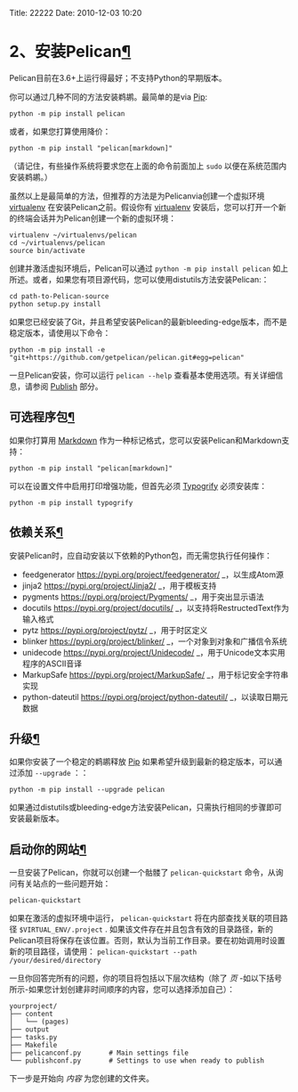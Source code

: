 Title: 22222
Date: 2010-12-03 10:20




# 2、安装Pelican[¶](https://www.osgeo.cn/pelican/install.html#installing-pelican)

Pelican目前在3.6+上运行得最好；不支持Python的早期版本。

你可以通过几种不同的方法安装鹈鹕。最简单的是via [Pip](https://pip.pypa.io/):



```
python -m pip install pelican
```

或者，如果您打算使用降价：

```
python -m pip install "pelican[markdown]"
```

（请记住，有些操作系统将要求您在上面的命令前面加上 `sudo` 以便在系统范围内安装鹈鹕。）

虽然以上是最简单的方法，但推荐的方法是为Pelicanvia创建一个虚拟环境 [virtualenv](https://virtualenv.pypa.io/en/latest/) 在安装Pelican之前。假设你有 [virtualenv](https://virtualenv.pypa.io/en/latest/) 安装后，您可以打开一个新的终端会话并为Pelican创建一个新的虚拟环境：

```
virtualenv ~/virtualenvs/pelican
cd ~/virtualenvs/pelican
source bin/activate
```

创建并激活虚拟环境后，Pelican可以通过 `python -m pip install pelican` 如上所述。或者，如果您有项目源代码，您可以使用distutils方法安装Pelican:：

```
cd path-to-Pelican-source
python setup.py install
```

如果您已经安装了Git，并且希望安装Pelican的最新bleeding-edge版本，而不是稳定版本，请使用以下命令：

```
python -m pip install -e "git+https://github.com/getpelican/pelican.git#egg=pelican"
```

一旦Pelican安装，你可以运行 `pelican --help` 查看基本使用选项。有关详细信息，请参阅 [Publish](https://www.osgeo.cn/pelican/publish.html) 部分。

## 可选程序包[¶](https://www.osgeo.cn/pelican/install.html#optional-packages)

如果你打算用 [Markdown](https://pypi.org/project/Markdown/) 作为一种标记格式，您可以安装Pelican和Markdown支持：

```
python -m pip install "pelican[markdown]"
```

可以在设置文件中启用打印增强功能，但首先必须 [Typogrify](https://pypi.org/project/typogrify/) 必须安装库：

```
python -m pip install typogrify
```

## 依赖关系[¶](https://www.osgeo.cn/pelican/install.html#dependencies)

安装Pelican时，应自动安装以下依赖的Python包，而无需您执行任何操作：

- feedgenerator <https://pypi.org/project/feedgenerator/> _，以生成Atom源
- jinja2 <https://pypi.org/project/Jinja2/> _，用于模板支持
- pygments <https://pypi.org/project/Pygments/> _，用于突出显示语法
- docutils <https://pypi.org/project/docutils/> _，以支持将RestructedText作为输入格式
- pytz <https://pypi.org/project/pytz/> _，用于时区定义
- blinker <https://pypi.org/project/blinker/> _，一个对象到对象和广播信令系统
- unidecode <https://pypi.org/project/Unidecode/> _，用于Unicode文本实用程序的ASCII音译
- MarkupSafe <https://pypi.org/project/MarkupSafe/> _，用于标记安全字符串实现
- python-dateutil <https://pypi.org/project/python-dateutil/> _，以读取日期元数据

## 升级[¶](https://www.osgeo.cn/pelican/install.html#upgrading)

如果你安装了一个稳定的鹈鹕释放 [Pip](https://pip.pypa.io/) 如果希望升级到最新的稳定版本，可以通过添加 `--upgrade` ：：

```
python -m pip install --upgrade pelican
```

如果通过distutils或bleeding-edge方法安装Pelican，只需执行相同的步骤即可安装最新版本。

## 启动你的网站[¶](https://www.osgeo.cn/pelican/install.html#kickstart-your-site)

一旦安装了Pelican，你就可以创建一个骷髅了 `pelican-quickstart` 命令，从询问有关站点的一些问题开始：

```
pelican-quickstart
```

如果在激活的虚拟环境中运行， `pelican-quickstart` 将在内部查找关联的项目路径 `$VIRTUAL_ENV/.project` . 如果该文件存在并且包含有效的目录路径，新的Pelican项目将保存在该位置。否则，默认为当前工作目录。要在初始调用时设置新的项目路径，请使用： `pelican-quickstart --path /your/desired/directory`

一旦你回答完所有的问题，你的项目将包括以下层次结构（除了 *页* -如以下括号所示-如果您计划创建非时间顺序的内容，您可以选择添加自己）：

```
yourproject/
├── content
│   └── (pages)
├── output
├── tasks.py
├── Makefile
├── pelicanconf.py       # Main settings file
└── publishconf.py       # Settings to use when ready to publish
```

下一步是开始向 *内容* 为您创建的文件夹。